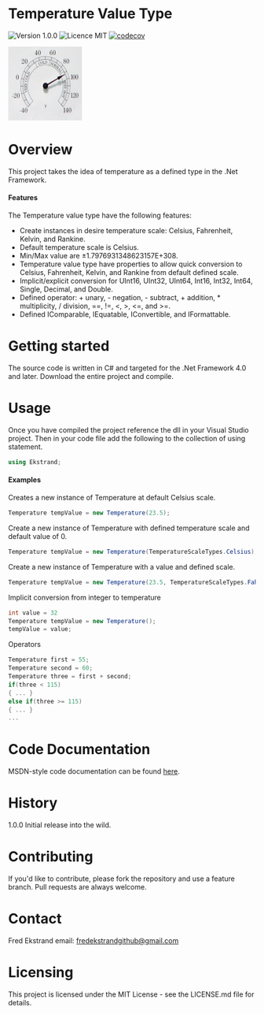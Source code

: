 
# Temperature Value Type
![Version 1.0.0](https://img.shields.io/badge/Version-1.0.0-brightgreen.svg) ![Licence MIT](https://img.shields.io/badge/Licence-MIT-blue.svg)
[![codecov](https://codecov.io/gh/FredEkstrand/TemperatureValue/branch/master/graph/badge.svg)](https://codecov.io/gh/FredEkstrand/TemperatureValue)

![image](https://github.com/FredEkstrand/ImageFiles/raw/master/Temperature/TemperatureGauge.jpg )

# Overview
This project takes the idea of temperature as a defined type in the .Net Framework.


#### Features
The Temperature value type have the following features:
* Create instances in desire temperature scale: Celsius, Fahrenheit, Kelvin, and Rankine.
* Default temperature scale is Celsius.
* Min/Max value are ±1.7976931348623157E+308.
* Temperature value type have properties to allow quick conversion to Celsius, Fahrenheit, Kelvin, and Rankine from default defined scale.
* Implicit/explicit conversion for UInt16, UInt32, UInt64, Int16, Int32, Int64, Single, Decimal, and Double.
* Defined operator: + unary, - negation, - subtract, + addition, * multiplicity, / division, ==, !=, <, >, <=, and >=.
* Defined IComparable, IEquatable, IConvertible, and IFormattable.

# Getting started
The source code is written in C# and targeted for the .Net Framework 4.0 and later.
Download the entire project and compile.

# Usage
Once you have compiled the project reference the dll in your Visual Studio project.
Then in your code file add the following to the collection of using statement.

```csharp
using Ekstrand;
```
#### Examples
Creates a new instance of Temperature at default Celsius scale.
```csharp
Temperature tempValue = new Temperature(23.5);
```
Create a new instance of Temperature with defined temperature scale and default value of 0.
```csharp
Temperature tempValue = new Temperature(TemperatureScaleTypes.Celsius);
```
Create a new instance of Temperature with a value and defined scale.
```csharp
Temperature tempValue = new Temperature(23.5, TemperatureScaleTypes.Fahrenheit);
```
Implicit conversion from integer to temperature
```csharp
int value = 32
Temperature tempValue = new Temperature();
tempValue = value;
```
Operators
```csharp
Temperature first = 55;
Temperature second = 60;
Temperature three = first + second;
if(three < 115)
{ ... }
else if(three >= 115)
{ ... }
...
```

# Code Documentation
MSDN-style code documentation can be found [here](http://fredekstrand.github.io/ClassDocTemperatureValue).

# History
 1.0.0 Initial release into the wild.

# Contributing

If you'd like to contribute, please fork the repository and use a feature
branch. Pull requests are always welcome.

# Contact
Fred Ekstrand
email: fredekstrandgithub@gmail.com
# Licensing

This project is licensed under the MIT License - see the LICENSE.md file for details.
